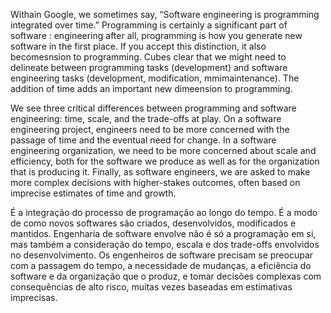 Withain Google, we sometimes say, “Software engineering is programming integrated over time.” Programming is certainly a significant part of software : engineering after all, programming is how you generate new software in the first place. If you accept this distinction, it also becomesnsion to programming. Cubes clear that we might need to delineate between programming tasks (development) and software engineering tasks (development, modification, mmimaintenance). The addition of time adds an important new dimeension to programming.

We see three critical differences between programming and software engineering: time, scale, and the trade-offs at play. On a software engineering project, engineers need to be more concerned with the passage of time and the eventual need for change. In a software engineering organization, we need to be more concerned about scale and efficiency, both for the software we produce as well as for the organization that is producing it. Finally, as software engineers, we are asked to make more complex decisions with higher-stakes outcomes, often based on imprecise estimates of time and growth.

É a integração do processo de programação ao longo do tempo. É a modo de como novos softwares são criados, desenvolvidos, modificados e mantidos. Engenharia de software envolve não é só a programação em si, mas também a consideração do tempo, escala e dos trade-offs envolvidos no desenvolvimento. Os engenheiros de software precisam se preocupar com a passagem do tempo, a necessidade de mudanças, a eficiência do software e da organização que o produz, e tomar decisões complexas com consequências de alto risco, muitas vezes baseadas em estimativas imprecisas.
